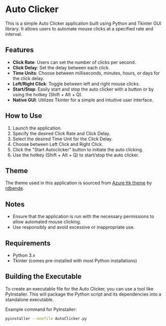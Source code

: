 # Auto Clicker

This is a simple Auto Clicker application built using Python and Tkinter GUI library. It allows users to automate mouse clicks at a specified rate and interval.

## Features

- **Click Rate**: Users can set the number of clicks per second.
- **Click Delay**: Set the delay between each click.
- **Time Units**: Choose between milliseconds, minutes, hours, or days for the click delay.
- **Left/Right Click**: Toggle between left and right mouse clicks.
- **Start/Stop**: Easily start and stop the auto clicker with a button or by using the hotkey (Shift + Alt + Q).
- **Native GUI**: Utilizes Tkinter for a simple and intuitive user interface.

## How to Use

1. Launch the application.
2. Specify the desired Click Rate and Click Delay.
3. Select the desired Time Unit for the Click Delay.
4. Choose between Left Click and Right Click.
5. Click the "Start Autoclicker" button to initiate the auto clicking.
6. Use the hotkey (Shift + Alt + Q) to start/stop the auto clicker.

## Theme

The theme used in this application is sourced from [Azure ttk theme](https://github.com/rdbende/Azure-ttk-theme) by [rdbende](https://github.com/rdbende). 

## Notes

- Ensure that the application is run with the necessary permissions to allow automated mouse clicking.
- Use responsibly and avoid excessive or inappropriate use.

## Requirements

- Python 3.x
- Tkinter (comes pre-installed with most Python installations)

## Building the Executable

To create an executable file for the Auto Clicker, you can use a tool like PyInstaller. This will package the Python script and its dependencies into a standalone executable.

Example command for PyInstaller:

```bash
pyinstaller --onefile AutoClicker.py
